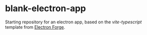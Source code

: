 # blank-electron-app
Starting repository for an electron app, based on the *vite-typescript* template from [Electron Forge](https://www.electronforge.io/).

